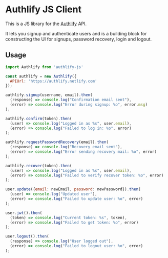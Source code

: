 # Authlify JS Client

This is a JS library for the [Authlify](https://github.com/netlify/authlify) API.

It lets you signup and authenticate users and is a building block for constructing
the UI for signups, password recovery, login and logout.

## Usage

```js
import Authlify from 'authlify-js'

const authlify = new Authlify({
  APIUrl: 'https://authlify.netlify.com'
});

authlify.signup(username, email).then(
  (response) => console.log("Confirmation email sent"),
  (error) => console.log("Error during signup: %o", error.msg)
);

authlify.confirm(token).then(
  (user) => console.log("Logged in as %s", user.email),
  (error) => console.log("Failed to log in: %o", error)
);

authlify.requestPasswordRecovery(email).then(
  (response) => console.log("Recovery email sent"),
  (error) => console.log("Error sending recovery mail: %o", error)
);

authlify.recover(token).then(
  (user) => console.log("Logged in as %s", user.email),
  (error) => console.log("Failed to verify recover token: %o", error)
);

user.update({email: newEmail, password: newPassword}).then(
  (user) => console.log("Updated user"),
  (error) => console.log("Failed to update user: %o", error)
);

user.jwt().then(
  (token) => console.log("Current token: %s", token),
  (error) => console.log("Failed to get token: %o", error)
);

user.logout().then(
  (response) => console.log("User logged out"),
  (error) => console.log("Failed to logout user: %o", error)
);
```
